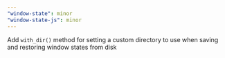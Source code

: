 ```yaml
---
"window-state": minor
"window-state-js": minor
---
```


Add `with_dir()` method for setting a custom directory to use when saving and restoring window states from disk
